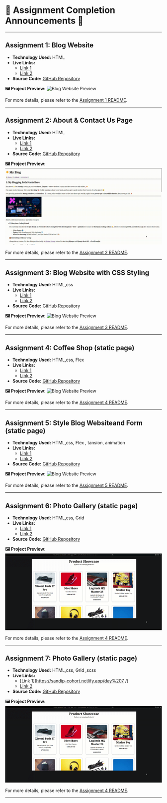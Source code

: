 # 🌟 Assignment Completion Announcements 🌟

---
## Assignment 1: Blog Website

- **Technology Used:** HTML
- **Live Links:**
  - [Link 1](https://sandip-cohort.netlify.app/day%203/)
  - [Link 2](https://sandip3.github.io/Sheryians-coding-school_Cohort/Day%203/)
- **Source Code:** [GitHub Repository](https://github.com/sandip3/Sheryians-coding-school_Cohort#assignment-1-blog-website)


**🖼️ Project Preview:**
![Blog Website Preview](./public/Day%203%20(1).gif)

For more details, please refer to the [Assignment 1 README](./Day%203/Readme.md).

---
## Assignment 2: About & Contact Us Page

- **Technology Used:** HTML
- **Live Links:**
  - [Link 1](https://sandip-cohort.netlify.app/day%203/)
  - [Link 2](https://sandip3.github.io/Sheryians-coding-school_Cohort/Day%203/)
- **Source Code:** [GitHub Repository](https://github.com/sandip3/Sheryians-coding-school_Cohort)

**🖼️ Project Preview:**
![Blog Website Preview](./public/Day%203%20(%202).gif)


For more details, please refer to the [Assignment 2 README](./Day%203/Readme.md#assignment-2-about--contact-us-page).


---

## Assignment 3: Blog Website with CSS Styling

- **Technology Used:** HTML,css
- **Live Links:**
  - [Link 1](https://sandip-cohort.netlify.app/day%203/)
  - [Link 2](https://sandip3.github.io/Sheryians-coding-school_Cohort/Day%203/)
- **Source Code:** [GitHub Repository](https://github.com/sandip3/Sheryians-coding-school_Cohort)

**🖼️ Project Preview:**
![Blog Website Preview](./public/Day%204.gif)


For more details, please refer to the [Assignment 3 README](./Day%203/Readme.md#assignment-3-blog-website-with-css-styling).

---

## Assignment 4: Coffee Shop (static page) 

- **Technology Used:** HTML,css, Flex
- **Live Links:**
  - [Link 1](https://sandip-cohort.netlify.app/day%205/)
  - [Link 2](https://sandip3.github.io/Sheryians-coding-school_Cohort/Day%205/)
- **Source Code:** [GitHub Repository](https://github.com/sandip3/Sheryians-coding-school_Cohort)

**🖼️ Project Preview:**
![Blog Website Preview](./public/Day%205.gif)


For more details, please refer to the [Assignment 4 README](./Day%205/Readme.md#assignment-4-coffee-shop-static-page).

---

## Assignment 5: Style Blog Websiteand Form  (static page) 

- **Technology Used:** HTML,css, Flex , tansion, animation
- **Live Links:**
  - [Link 1](https://sandip-cohort.netlify.app/day%203/)
  - [Link 2](https://sandip3.github.io/Sheryians-coding-school_Cohort/Day%203/)
- **Source Code:** [GitHub Repository](https://github.com/sandip3/Sheryians-coding-school_Cohort)

**🖼️ Project Preview:**
![Blog Website Preview](./public/Day%206.gif)


For more details, please refer to the [Assignment 5 README](./Day%205/Readme.md#assignment-4-coffee-shop-static-page).

---
## Assignment 6: Photo Gallery (static page) 

- **Technology Used:** HTML,css, Grid
- **Live Links:**
  - [Link 1](https://sandip-cohort.netlify.app/day%207/)
  - [Link 2](https://sandip3.github.io/Sheryians-coding-school_Cohort/Day%207/)
- **Source Code:** [GitHub Repository](https://github.com/sandip3/Sheryians-coding-school_Cohort)

**🖼️ Project Preview:**
![Blog Website Preview](./public/Day%207.gif)


For more details, please refer to the [Assignment 4 README](./Day%205/Readme.md#assignment-4-coffee-shop-static-page).

---
## Assignment 7: Photo Gallery (static page) 

- **Technology Used:** HTML,css, Grid ,scss
- **Live Links:**
  - [Link 1](https://sandip-cohort.netlify.app/day%207 /)
  - [Link 2](https://sandip3.github.io/Sheryians-coding-school_Cohort/Day%207/)
- **Source Code:** [GitHub Repository](https://github.com/sandip3/Sheryians-coding-school_Cohort)

**🖼️ Project Preview:**
![Blog Website Preview](./public/Day%207.gif)


For more details, please refer to the [Assignment 4 README](./Day%205/Readme.md#assignment-4-coffee-shop-static-page).

---

